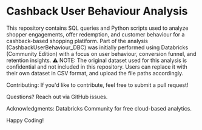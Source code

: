 # Cashback User Behaviour Analysis
This repository contains SQL queries and Python scripts used to analyze shopper engagements, offer redemption, and customer behaviour for a cashback-based shopping platiform. Part of the analysis (CashbackUserBehaviour_DBC) was initially performed using Databricks (Community Edition) with a focus on user behaviour, conversion funnel, and retention insights. 
⚠ NOTE: The original dataset used for this analysis is confidential and not included in this repository.
Users can replace it with their own dataset in CSV format, and upload the file paths accordingly.


Contributing: If you'd like to contribute, feel free to submit a pull request!

Questions? Reach out via GitHub issues.

Acknowledgments: Databricks Community for free cloud-based analytics.

Happy Coding!
